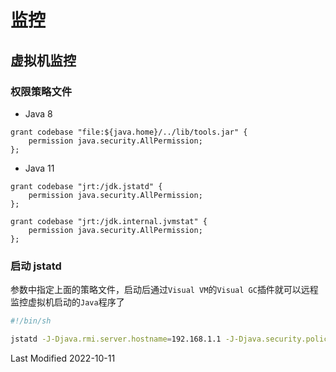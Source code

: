 # 监控

## 虚拟机监控

### 权限策略文件

- Java 8

```
grant codebase "file:${java.home}/../lib/tools.jar" {
    permission java.security.AllPermission;
};
```

- Java 11

```
grant codebase "jrt:/jdk.jstatd" {
    permission java.security.AllPermission;
};

grant codebase "jrt:/jdk.internal.jvmstat" {
    permission java.security.AllPermission;
};
```

### 启动 jstatd

参数中指定上面的策略文件，启动后通过`Visual VM`的`Visual GC`插件就可以远程监控虚拟机启动的`Java`程序了

```bash
#!/bin/sh

jstatd -J-Djava.rmi.server.hostname=192.168.1.1 -J-Djava.security.policy=./jstatd.policy -p 4416 &
```

Last Modified 2022-10-11
